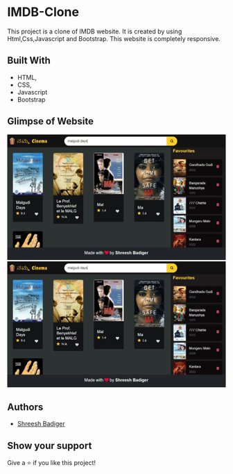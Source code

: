 # IMDB-Clone
This project is a clone of IMDB website. It is created by using Html,Css,Javascript and Bootstrap. This website is completely responsive.

## Built With

- HTML,
- CSS,
- Javascript
- Bootstrap

## Glimpse of Website
![Homepage](./screenshots/1.JPG)
![Movie Details](./screenshots/1.JPG)


## Authors
- [Shreesh Badiger](https://github.com/shreeshb12)

## Show your support

Give a ⭐ if you like this project!
